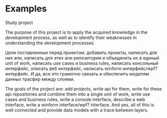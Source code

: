 # Examples
Study project

The purpose of this project is to apply the acquired knowledge in the development process, as well as to identify their weaknesses in understanding the development processes.

Цели поставленные перед проектом: добавить проекты, написать для них апи, написать для этих апи репозитории и объединить их в единый unit of work, написать use cases и business rules, написать консольный интерфейс, описать веб интерфейс, написать winform интерфейс/wpf? интерфейс. И да, все это грамотно связать и обеспечить моделям данных трасфер между слоями.

The goals of the project are: add projects, write api for them, write for these api repositories and combine them into a single unit of work, write use cases and business rules, write a console interface, describe a web interface, write a winform interface/wpf? interface. And yes, all of this is well connected and provide data models with a trace between layers.
